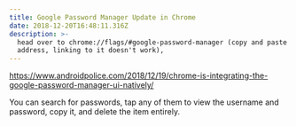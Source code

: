 ```yaml
---
title: Google Password Manager Update in Chrome
date: 2018-12-20T16:48:11.316Z
description: >-
  head over to chrome://flags/#google-password-manager (copy and paste the
  address, linking to it doesn't work),
---
```

https://www.androidpolice.com/2018/12/19/chrome-is-integrating-the-google-password-manager-ui-natively/

You can search for passwords, tap any of them to view the username and password, copy it, and delete the item entirely.
